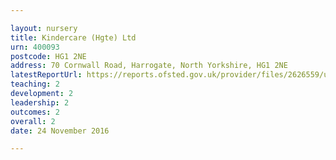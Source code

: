 ```yaml
---

layout: nursery
title: Kindercare (Hgte) Ltd
urn: 400093
postcode: HG1 2NE
address: 70 Cornwall Road, Harrogate, North Yorkshire, HG1 2NE
latestReportUrl: https://reports.ofsted.gov.uk/provider/files/2626559/urn/400093.pdf
teaching: 2
development: 2
leadership: 2
outcomes: 2
overall: 2
date: 24 November 2016

---
```

